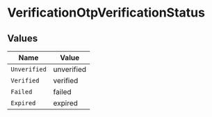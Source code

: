 # VerificationOtpVerificationStatus


## Values

| Name         | Value        |
| ------------ | ------------ |
| `Unverified` | unverified   |
| `Verified`   | verified     |
| `Failed`     | failed       |
| `Expired`    | expired      |